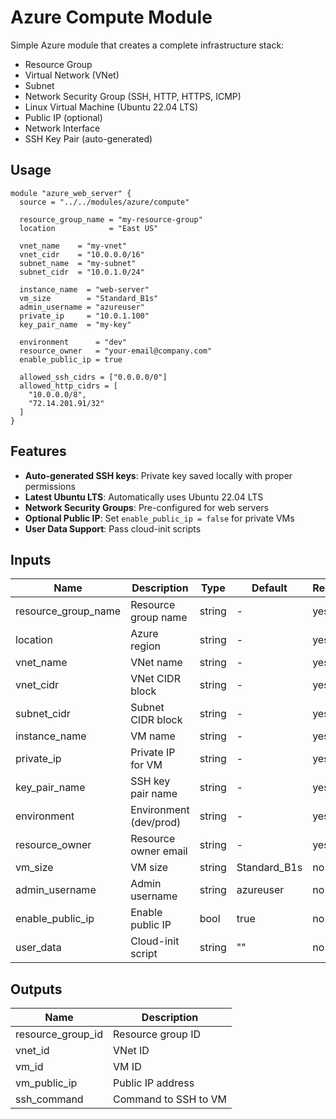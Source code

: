 # Azure Compute Module

Simple Azure module that creates a complete infrastructure stack:
- Resource Group
- Virtual Network (VNet)
- Subnet
- Network Security Group (SSH, HTTP, HTTPS, ICMP)
- Linux Virtual Machine (Ubuntu 22.04 LTS)
- Public IP (optional)
- Network Interface
- SSH Key Pair (auto-generated)

## Usage

```hcl
module "azure_web_server" {
  source = "../../modules/azure/compute"

  resource_group_name = "my-resource-group"
  location            = "East US"

  vnet_name    = "my-vnet"
  vnet_cidr    = "10.0.0.0/16"
  subnet_name  = "my-subnet"
  subnet_cidr  = "10.0.1.0/24"

  instance_name  = "web-server"
  vm_size        = "Standard_B1s"
  admin_username = "azureuser"
  private_ip     = "10.0.1.100"
  key_pair_name  = "my-key"

  environment      = "dev"
  resource_owner   = "your-email@company.com"
  enable_public_ip = true

  allowed_ssh_cidrs = ["0.0.0.0/0"]
  allowed_http_cidrs = [
    "10.0.0.0/8",
    "72.14.201.91/32"
  ]
}
```

## Features

- **Auto-generated SSH keys**: Private key saved locally with proper permissions
- **Latest Ubuntu LTS**: Automatically uses Ubuntu 22.04 LTS
- **Network Security Groups**: Pre-configured for web servers
- **Optional Public IP**: Set `enable_public_ip = false` for private VMs
- **User Data Support**: Pass cloud-init scripts

## Inputs

| Name | Description | Type | Default | Required |
|------|-------------|------|---------|----------|
| resource_group_name | Resource group name | string | - | yes |
| location | Azure region | string | - | yes |
| vnet_name | VNet name | string | - | yes |
| vnet_cidr | VNet CIDR block | string | - | yes |
| subnet_cidr | Subnet CIDR block | string | - | yes |
| instance_name | VM name | string | - | yes |
| private_ip | Private IP for VM | string | - | yes |
| key_pair_name | SSH key pair name | string | - | yes |
| environment | Environment (dev/prod) | string | - | yes |
| resource_owner | Resource owner email | string | - | yes |
| vm_size | VM size | string | Standard_B1s | no |
| admin_username | Admin username | string | azureuser | no |
| enable_public_ip | Enable public IP | bool | true | no |
| user_data | Cloud-init script | string | "" | no |

## Outputs

| Name | Description |
|------|-------------|
| resource_group_id | Resource group ID |
| vnet_id | VNet ID |
| vm_id | VM ID |
| vm_public_ip | Public IP address |
| ssh_command | Command to SSH to VM |
